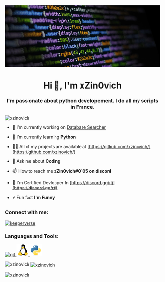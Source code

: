 ![logo](https://github.com/xzinovich/xzinovich/blob/main/Github%20Banner.png)
<h1 align="center">Hi 👋, I'm xZin0vich</h1>
<h3 align="center">I'm passionate about python developement. I do all my scripts in France.</h3>

<p align="left"> <img src="https://komarev.com/ghpvc/?username=xzinovich&label=Profile%20views&color=0e75b6&style=flat" alt="xzinovich" /> </p>

- 🔭 I’m currently working on [Database Searcher](https://github.com/xzinovich/discord-database-searcher)

- 🌱 I’m currently learning **Python**

- 👨‍💻 All of my projects are available at [https://github.com/xzinovich/](https://github.com/xzinovich/)

- 💬 Ask me about **Coding**

- 📫 How to reach me **xZin0vich#0105 on discord**

- 📄 I'm Certified Devlopper In [https://discord.gg/rtj](https://discord.gg/rtj)

- ⚡ Fun fact **I'm Funny**

<h3 align="left">Connect with me:</h3>
<p align="left">
<a href="https://twitter.com/keeperverse" target="blank"><img align="center" src="https://raw.githubusercontent.com/rahuldkjain/github-profile-readme-generator/master/src/images/icons/Social/twitter.svg" alt="keeperverse" height="30" width="40" /></a>
</p>

<h3 align="left">Languages and Tools:</h3>
<p align="left"> <a href="https://git-scm.com/" target="_blank" rel="noreferrer"> <img src="https://www.vectorlogo.zone/logos/git-scm/git-scm-icon.svg" alt="git" width="40" height="40"/> </a> <a href="https://www.linux.org/" target="_blank" rel="noreferrer"> <img src="https://raw.githubusercontent.com/devicons/devicon/master/icons/linux/linux-original.svg" alt="linux" width="40" height="40"/> </a> <a href="https://www.python.org" target="_blank" rel="noreferrer"> <img src="https://raw.githubusercontent.com/devicons/devicon/master/icons/python/python-original.svg" alt="python" width="40" height="40"/> </a> </p>

<p><img align="left" src="https://github-readme-stats.vercel.app/api/top-langs?username=xzinovich&show_icons=true&locale=en&layout=compact" alt="xzinovich" /></p>

<p>&nbsp;<img align="center" src="https://github-readme-stats.vercel.app/api?username=xzinovich&show_icons=true&locale=en" alt="xzinovich" /></p>

<p><img align="center" src="https://github-readme-streak-stats.herokuapp.com/?user=xzinovich&" alt="xzinovich" /></p>

